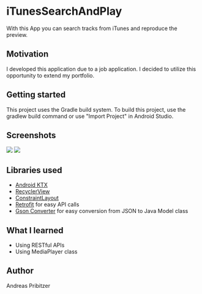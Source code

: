 # iTunesSearchAndPlay
With this App you can search tracks from iTunes and reproduce the preview.

## Motivation
I developed this application due to a job application. I decided to utilize this opportunity to extend my portfolio.

## Getting started
This project uses the Gradle build system. To build this project, use the gradlew build command or use "Import Project" in Android Studio.

## Screenshots
![](images/Screenshot1.jpg)
![](images/Screenshot2.jpg)

## Libraries used
* [Android KTX](https://developer.android.com/kotlin)
* [RecyclerView](https://developer.android.com/guide/topics/ui/layout/recyclerview)
* [ConstraintLayout](https://developer.android.com/reference/android/support/constraint/ConstraintLayout)
* [Retrofit](https://square.github.io/retrofit/) for easy API calls
* [Gson Converter](https://github.com/square/retrofit/tree/master/retrofit-converters/gson) for easy conversion from JSON to Java Model class

## What I learned
* Using RESTful APIs
* Using MediaPlayer class

## Author
Andreas Pribitzer
